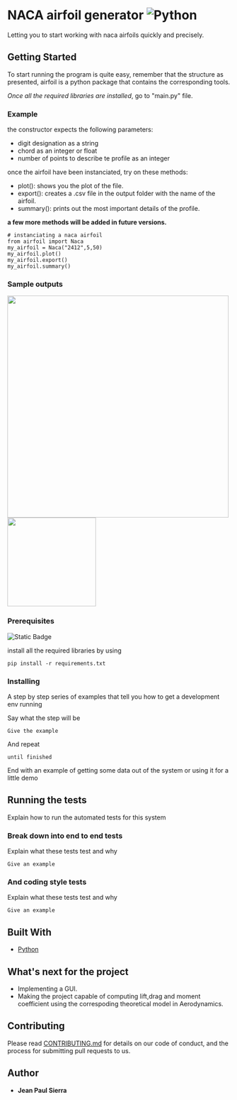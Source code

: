 # NACA airfoil generator ![Python](https://img.shields.io/badge/python-3670A0?style=for-the-badge&logo=python&logoColor=ffdd54)

Letting you to start working with naca airfoils quickly and precisely.

## Getting Started

To start running the program is quite easy, remember that the structure as presented, airfoil is a python package that contains the corresponding tools.

_Once all the required libraries are installed_, go to "main.py" file.

### Example

the constructor expects the following parameters:

- digit designation as a string
- chord as an integer or float
- number of points to describe te profile as an integer

once the airfoil have been instanciated, try on these methods:

- plot(): shows you the plot of the file.
- export(): creates a .csv file in the output folder with the name of the airfoil.
- summary(): prints out the most important details of the profile.

**a few more methods will be added in future versions.**

```
# instanciating a naca airfoil
from airfoil import Naca
my_airfoil = Naca("2412",5,50)
my_airfoil.plot()
my_airfoil.export()
my_airfoil.summary()
```

### Sample outputs

<img src="https://i.imgur.com/eBbF9up.png" width="500"><br>
<img src="https://i.imgur.com/khXyXJK.png" width="200">

### Prerequisites

![Static Badge](https://img.shields.io/badge/Python-blue?logo=python&logoColor=white&link=https%3A%2F%2Fwww.python.org%2F)

install all the required libraries by using

```
pip install -r requirements.txt
```

### Installing

A step by step series of examples that tell you how to get a development env running

Say what the step will be

```
Give the example
```

And repeat

```
until finished
```

End with an example of getting some data out of the system or using it for a little demo

## Running the tests

Explain how to run the automated tests for this system

### Break down into end to end tests

Explain what these tests test and why

```
Give an example
```

### And coding style tests

Explain what these tests test and why

```
Give an example
```

## Built With

- [Python](http://www.dropwizard.io/1.0.2/docs/)

## What's next for the project

- Implementing a GUI.
- Making the project capable of computing lift,drag and moment coefficient using the correspoding theoretical model in Aerodynamics.

## Contributing

Please read [CONTRIBUTING.md](https://gist.github.com/PurpleBooth/b24679402957c63ec426) for details on our code of conduct, and the process for submitting pull requests to us.

## Author

- **Jean Paul Sierra**
